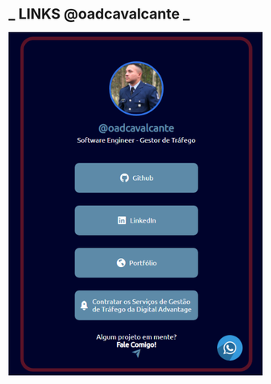 # _ LINKS @oadcavalcante _

![](https://github.com/oadcavalcante/links-oadcavalcante/blob/main/assets/screenshot.png)
